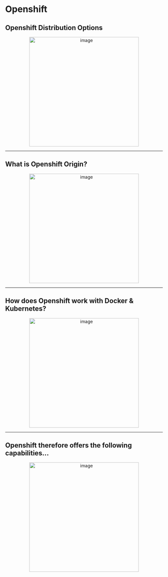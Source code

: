 # Openshift

## Openshift Distribution Options

<p align="center">
<img width="350" alt="image" src="https://user-images.githubusercontent.com/8760590/194981840-690c37c7-65da-4b82-a27d-0034ac2b0a5a.png">
</p>

------

## What is Openshift Origin?

<p align="center">
<img width="350" alt="image" src="https://user-images.githubusercontent.com/8760590/194982182-83c35b58-f553-4e6b-8675-a9f4f3574447.png">
</p>

------

## How does Openshift work with Docker & Kubernetes?

<p align="center">
<img width="350" alt="image" src="https://user-images.githubusercontent.com/8760590/194982433-b8c98d22-8b32-48d2-996e-9512ca91f92d.png">
</p>

------ 

## Openshift therefore offers the following capabilities...

<p align="center">
<img width="350" alt="image" src="https://user-images.githubusercontent.com/8760590/194982606-69ddc9bf-ac0d-4e24-80d6-c1ce2bd8ffab.png">
</p>
